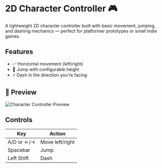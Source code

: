 # 2D Character Controller 🎮

A lightweight 2D character controller built with basic movement, jumping, and dashing mechanics — perfect for platformer prototypes or small indie games.

## Features
- ✅ Horizontal movement (left/right)
- 🦘 Jump with configurable height
- ⚡ Dash in the direction you're facing


## 📸 Preview 

![Character Controller Preview](Media/Movie.gif)  



## Controls

| Key | Action       |
|-----|--------------|
| A/D or ←/→ | Move left/right |
| Spacebar     | Jump          |
| Left Shift | Dash        |
